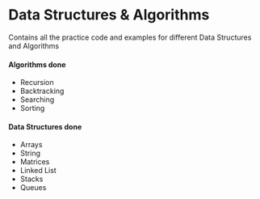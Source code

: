 # Data Structures & Algorithms
Contains all the practice code and examples for different Data Structures and Algorithms

#### Algorithms done

* Recursion
* Backtracking
* Searching
* Sorting

#### Data Structures done

* Arrays
* String
* Matrices
* Linked List
* Stacks
* Queues

